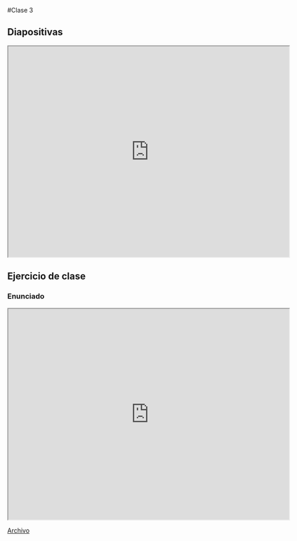 #Clase 3

## Diapositivas

<iframe src="https://drive.google.com/file/d/1wIWOKQl4-7hQjUsIANPb79vKxhxH1nO4/preview" width="640" height="480" allow="autoplay"></iframe>

## Ejercicio de clase

### Enunciado

<iframe src="https://drive.google.com/file/d/1lUrinWjRPeZ66--PiKMD3Xi0TlivgbdA/preview" width="640" height="480" allow="autoplay"></iframe>

[Archivo](https://drive.google.com/file/d/1isKFv0ZHAECiA-5EbQ53Z1gx-aRGH9kk/view?usp=drive_link)
